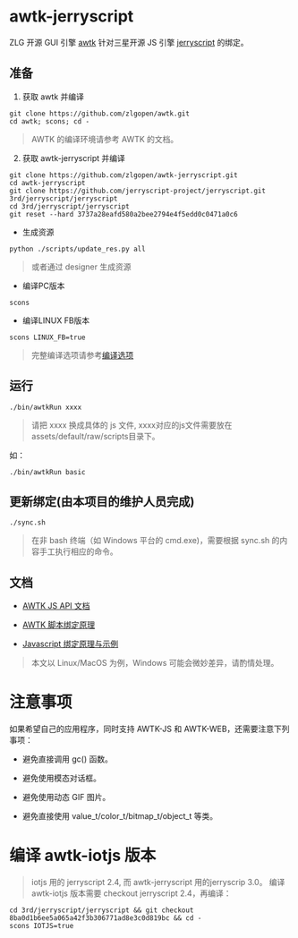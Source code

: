 # awtk-jerryscript

ZLG 开源 GUI 引擎 [awtk](https://github.com/zlgopen/awtk) 针对三星开源 JS 引擎 [jerryscript](https://github.com/jerryscript-project/jerryscript) 的绑定。

## 准备

1. 获取 awtk 并编译

```
git clone https://github.com/zlgopen/awtk.git
cd awtk; scons; cd -
```
> AWTK 的编译环境请参考 AWTK 的文档。

2. 获取 awtk-jerryscript 并编译

```
git clone https://github.com/zlgopen/awtk-jerryscript.git
cd awtk-jerryscript
git clone https://github.com/jerryscript-project/jerryscript.git 3rd/jerryscript/jerryscript
cd 3rd/jerryscript/jerryscript
git reset --hard 3737a28eafd580a2bee2794e4f5edd0c0471a0c6
```


* 生成资源

```
python ./scripts/update_res.py all
```

> 或者通过 designer 生成资源


* 编译PC版本

```
scons
```

* 编译LINUX FB版本

```
scons LINUX_FB=true
```

> 完整编译选项请参考[编译选项](https://github.com/zlgopen/awtk-widget-generator/blob/master/docs/build_options.md)

## 运行

```
./bin/awtkRun xxxx
```

> 请把 xxxx 换成具体的 js 文件, xxxx对应的js文件需要放在assets/default/raw/scripts目录下。

如：

```
./bin/awtkRun basic
```

## 更新绑定(由本项目的维护人员完成)

```
./sync.sh
```

> 在非 bash 终端（如 Windows 平台的 cmd.exe)，需要根据 sync.sh 的内容手工执行相应的命令。

## 文档

* [AWTK JS API 文档](https://github.com/zlgopen/awtk-binding/tree/master/docs/js)

* [AWTK 脚本绑定原理](https://github.com/zlgopen/awtk/blob/master/docs/script_binding.md)

* [Javascript 绑定原理与示例](https://github.com/zlgopen/awtk-binding/blob/master/docs/binding_js.md)

> 本文以 Linux/MacOS 为例，Windows 可能会微妙差异，请酌情处理。

# 注意事项

如果希望自己的应用程序，同时支持 AWTK-JS 和 AWTK-WEB，还需要注意下列事项：

* 避免直接调用 gc() 函数。

* 避免使用模态对话框。

* 避免使用动态 GIF 图片。

* 避免直接使用 value\_t/color\_t/bitmap\_t/object\_t 等类。


# 编译 awtk-iotjs 版本

> iotjs 用的 jerryscript 2.4, 而 awtk-jerryscript 用的jerryscrip 3.0。
> 编译 awtk-iotjs 版本需要 checkout jerryscript 2.4，再编译：

```
cd 3rd/jerryscript/jerryscript && git checkout 8ba0d1b6ee5a065a42f3b306771ad8e3c0d819bc && cd -
scons IOTJS=true
```


